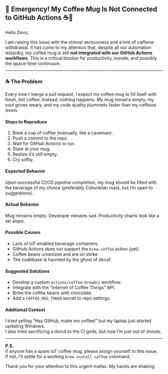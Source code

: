 ## 🚨 Emergency! My Coffee Mug Is Not Connected to GitHub Actions ☕️🤖

Hello Devs,

I am raising this issue with the utmost seriousness and a hint of caffeine withdrawal. It has come to my attention that, despite all our automation wizardry, my coffee mug is still **not integrated with our GitHub Actions workflows**. This is a critical blocker for productivity, morale, and possibly the space-time continuum.

---

### ☕️ The Problem

Every time I merge a pull request, I expect my coffee mug to fill itself with fresh, hot coffee. Instead, nothing happens. My mug remains empty, my soul grows weary, and my code quality plummets faster than my caffeine levels.

#### Steps to Reproduce

1. Brew a cup of coffee (manually, like a caveman).
2. Push a commit to the repo.
3. Wait for GitHub Actions to run.
4. Stare at your mug.  
5. Realize it’s still empty.  
6. Cry softly.

#### Expected Behavior

Upon successful CI/CD pipeline completion, my mug should be filled with the beverage of my choice (preferably Colombian roast, but I’m open to suggestions).

#### Actual Behavior

Mug remains empty. Developer remains sad. Productivity charts look like a ski slope.

#### Possible Causes

- Lack of IoT-enabled beverage containers.
- GitHub Actions does not support the `brew-coffee` action (yet).
- Coffee beans unionized and are on strike.
- The codebase is haunted by the ghost of decaf.

#### Suggested Solutions

- Develop a custom `actions/coffee-brew@v1` workflow.
- Integrate with the “Internet of Coffee Things” API.
- Bribe the coffee beans with chocolate.
- Add a `COFFEE_MUG_TOKEN` secret to repo settings.

#### Additional Context

I tried yelling “Hey GitHub, make me coffee!” but my laptop just started updating Windows.  
I also tried sacrificing a donut to the CI gods, but now I’m just out of donuts.

---

**P.S.**  
If anyone has a spare IoT coffee mug, please assign yourself to this issue.  
If not, I’ll settle for a working `brew install coffee` command.

Thank you for your attention to this urgent matter. My hands are shaking.
